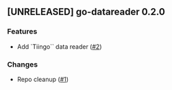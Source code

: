 ## [UNRELEASED] go-datareader 0.2.0

### Features
- Add `Tiingo`` data reader ([#2](https://github.com/AleksanderWWW/go-datareader/pull/2))

### Changes
- Repo cleanup ([#1](https://github.com/AleksanderWWW/go-datareader/pull/1))
